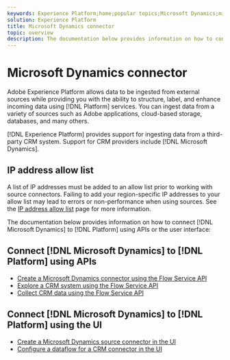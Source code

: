 ```yaml
---
keywords: Experience Platform;home;popular topics;Microsoft Dynamics;microsoft dynamics;dynamics;Dynamics
solution: Experience Platform
title: Microsoft Dynamics connector
topic: overview
description: The documentation below provides information on how to connect Microsoft Dynamics to Platform using APIs or the user interface.
---
```


# Microsoft Dynamics connector

Adobe Experience Platform allows data to be ingested from external sources while providing you with the ability to structure, label, and enhance incoming data using [!DNL Platform] services. You can ingest data from a variety of sources such as Adobe applications, cloud-based storage, databases, and many others.

[!DNL Experience Platform] provides support for ingesting data from a third-party CRM system. Support for CRM providers include [!DNL Microsoft Dynamics].

## IP address allow list

A list of IP addresses must be added to an allow list prior to working with source connectors. Failing to add your region-specific IP addresses to your allow list may lead to errors or non-performance when using sources. See the [IP address allow list](../../ip-address-allow-list.md) page for more information.

The documentation below provides information on how to connect [!DNL Microsoft Dynamics] to [!DNL Platform] using APIs or the user interface:

## Connect [!DNL Microsoft Dynamics] to [!DNL Platform] using APIs

- [Create a Microsoft Dynamics connector using the Flow Service API](../../tutorials/api/create/crm/ms-dynamics.md)
- [Explore a CRM system using the Flow Service API](../../tutorials/api/explore/crm.md)
- [Collect CRM data using the Flow Service API](../../tutorials/api/collect/crm.md)

## Connect [!DNL Microsoft Dynamics] to [!DNL Platform] using the UI

- [Create a Microsoft Dynamics source connector in the UI](../../tutorials/ui/create/crm/dynamics.md)
- [Configure a dataflow for a CRM connector in the UI](../../tutorials/ui/dataflow/crm.md)